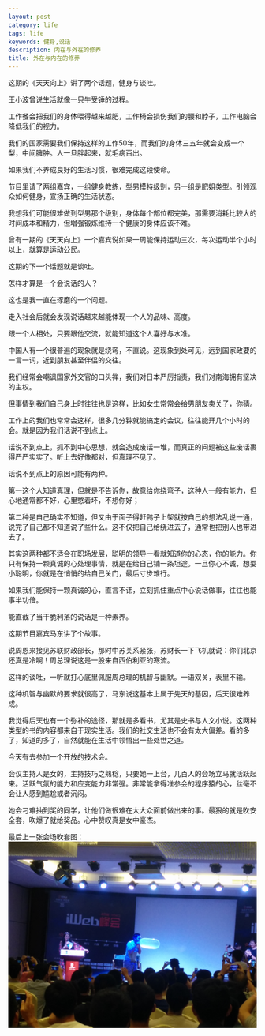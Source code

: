 ```yaml
---
layout: post
category: life
tags: life
keywords: 健身,说话
description: 内在与外在的修养
title: 外在与内在的修养
---
```


这期的《天天向上》讲了两个话题，健身与谈吐。

王小波曾说生活就像一只牛受锤的过程。

工作餐会把我们的身体喂得越来越肥，工作椅会损伤我们的腰和脖子，工作电脑会降低我们的视力。

我们的国家需要我们保持这样的工作50年，而我们的身体三五年就会变成一个梨，中间臃肿。人一旦胖起来，就毛病百出。

如果我们不养成良好的生活习惯，很难完成这段使命。

节目里请了两组嘉宾，一组健身教练，型男模特级别，另一组是肥姐类型。引领观众如何健身，宣扬正确的生活状态。

我想我们可能很难做到型男那个级别，身体每个部位都完美，那需要消耗比较大的时间成本和精力，但增强锻炼维持一个健康的身体应该不难。

曾有一期的《天天向上》一个嘉宾说如果一周能保持运动三次，每次运动半个小时以上，就算是运动公民。

这期的下一个话题就是谈吐。

怎样才算是一个会说话的人？

这也是我一直在琢磨的一个问题。

走入社会后就会发现说话越来越能体现一个人的品味、高度。

跟一个人相处，只要跟他交流，就能知道这个人喜好与水准。

中国人有一个很普遍的现象就是绕弯，不直说。这现象到处可见，远到国家政要的一言一词，近到朋友甚至伴侣的交往。

我们经常会嘲讽国家外交官的口头禅，我们对日本严厉指责，我们对南海拥有坚决的主权。

但事情到我们自己身上时往往也是这样，比如女生常常会给男朋友卖关子，你猜。

工作上的我们也常常会这样，很多几分钟就能搞定的会议，往往能开几个小时的会。就是因为我们话说不到点上。

话说不到点上，抓不到中心思想，就会造成废话一堆，而真正的问题被这些废话裹得严严实实了。听上去好像都对，但真理不见了。

话说不到点上的原因可能有两种。

第一这个人知道真理，但就是不告诉你，故意给你绕弯子，这种人一般有能力，但心地通常都不好，心里憋着坏，不想你好；

第二种是自己确实不知道，但又由于面子得赶鸭子上架就按自己的想法乱说一通，说完了自己都不知道说了些什么。这不仅把自己给绕进去了，通常也把别人也带进去了。

其实这两种都不适合在职场发展，聪明的领导一看就知道你的心态，你的能力。你只有保持一颗真诚的心处理事情，就是在给自己铺一条坦途。一旦你心不诚，想耍小聪明，你就是在悄悄的给自己关门，最后寸步难行。

如果我们能保持一颗真诚的心，直言不讳，立刻抓住重点中心说话做事，往往也能事半功倍。

能直截了当干脆利落的说话是一种素养。

这期节目嘉宾马东讲了个故事。

说周恩来接见苏联财政部长，那时中苏关系紧张，苏财长一下飞机就说：你们北京还真是冷啊！周总理说这是一股来自西伯利亚的寒流。

这样的谈吐，一听就打心底里佩服周总理的机智与幽默。一语双关，表里不输。

这种机智与幽默的要求就很高了，马东说这基本上属于先天的基因，后天很难养成。

我觉得后天也有一个弥补的途径，那就是多看书，尤其是史书与人文小说。这两种类型的书的内容都来自于现实生活。我们的社交生活也不会有太大偏差。看的多了，知道的多了，自然就能在生活中领悟出一些处世之道。

今天有去参加一个开放的技术会。

会议主持人是女的，主持技巧之熟稔，只要她一上台，几百人的会场立马就活跃起来。活跃气氛的能力和应变能力非常强。非常能拿得准参会的程序猿的心，丝毫不会让人感到尴尬或者沉闷。

她会刁难抽到奖的同学，让他们做很难在大大众面前做出来的事。最狠的就是吹安全套，吹爆了就给奖品。心中赞叹真是女中豪杰。

最后上一张会场吹套图：
![image](/images/iweb_metting.jpg)

